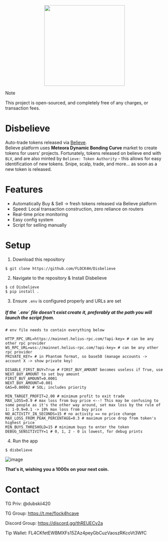 <div align="center">

  <img src="https://github.com/user-attachments/assets/719beb23-dc3b-4f01-ada7-8ea1992e938c" width=256 />

</div>

> [!NOTE]
> This project is open-sourced, and completely free of any charges, or transaction fees.

# Disbelieve

Auto-trade tokens released via [Believe](https://believe.app). </br>
Believe platform uses **Meteora Dynamic Bonding Curve** market to create tokens for users' projects. 
Fortunately, tokens released on believe end with `BLV`, and are also minted by `Believe: Token Authority` - this allows for easy identification of new tokens.
Snipe, scalp, trade, and more... as soon as a new token is released.

# Features

- Automatically Buy & Sell -> fresh tokens released via Believe platform
- Speed: Local transaction construction, zero reliance on routers
- Real-time price monitoring
- Easy config system
- Script for selling manually

# Setup

1. Download this repository

```
$ git clone https://github.com/FLOCK4H/Disbelieve
```

2. Navigate to the repository & Install Disbelieve

```
$ cd Disbelieve
$ pip install .
```

3. Ensure `.env` is configured properly and URLs are set

<h5>If the `.env` file doesn't exist create it, preferably at the path you will launch the script from.</h5>

```
# env file needs to contain everything below

HTTP_RPC_URL=https://mainnet.helius-rpc.com/?api-key= # can be any other rpc provider
WS_RPC_URL=wss://mainnet.helius-rpc.com/?api-key= # can be any other rpc provider
PRIVATE_KEY= # in Phantom format, so base58 (manage accounts -> account X -> show private key)

DISABLE_FIRST_BUY=True # FIRST_BUY_AMOUNT becomes useless if True, use NEXT_BUY_AMOUNT to set buy amount
FIRST_BUY_AMOUNT=0.0001
NEXT_BUY_AMOUNT=0.001
GAS=0.00002 # SOL; includes priority

MIN_TARGET_PROFIT=2.00 # minimum profit to exit trade
MAX_LOSS=0.9 # max loss from buy price <--! This may be confusing to some people as it's the other way around, set max loss by the rule of 1: 1-0.9=0.1 -> 10% max loss from buy price
NO_ACTIVITY_IN_SECONDS=15 # no activity == no price change
MAX_LOSS_FROM_PEAK_PERCENTAGE=0.3 # maximum price drop from token's highest price
MIN_BUYS_THRESHOLD=15 # minimum buys to enter the token
DEBUG_SENSITIVITY=1 # 0, 1, 2 - 0 is lowest, for debug prints
```

4. Run the app

```
$ disbelieve
```

![image](https://github.com/user-attachments/assets/720cdccb-e5e0-4066-b80a-d2c50e65c1b4)

**That's it, wishing you a 1000x on your next coin.**

# Contact

TG Priv: @dubskii420

TG Group: https://t.me/flock4hcave

Discord Group: https://discord.gg/thREUECv2a

Tip Wallet: FL4CKfetEWBMXFs15ZAz4peyGbCuzVaoszRKcoVt3WfC
